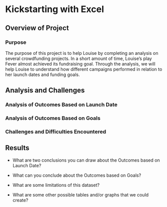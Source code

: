 # Kickstarting with Excel

## Overview of Project

### Purpose
The purpose of this project is to help Louise by completing an analysis on several crowdfunding projects. In a short amount of time, Louise’s play Fever almost achieved its fundraising goal. Through the analysis, we will help Louise to understand how different campaigns performed in relation to her launch dates and funding goals. 

## Analysis and Challenges

### Analysis of Outcomes Based on Launch Date

### Analysis of Outcomes Based on Goals

### Challenges and Difficulties Encountered

## Results

- What are two conclusions you can draw about the Outcomes based on Launch Date?

- What can you conclude about the Outcomes based on Goals?

- What are some limitations of this dataset?

- What are some other possible tables and/or graphs that we could create?
